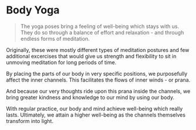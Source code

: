 # Body Yoga

> The yoga poses bring a feeling of well-being which stays with us. They do so through a balance of effort and relaxation - and through endless forms of meditation.

Originally, these were mostly different types of meditation postures and few additional excercises that would give us strength and flexibility to sit in unmoving meditation for long periods of time.

By placing the parts of our body in very specific positions, we purposefully affect the inner channels. This facilitates the flows of inner winds - or prana.

And because our very thoughts ride upon this prana inside the channels, we bring greater kindness and knowledge to our mind by using our body.

With regular practice, our body and mind achieve well-being which really lasts. Ultimately, we attain a higher well-being as the channels themselves transform into light.

